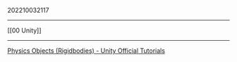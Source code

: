 202210032117
***
[[00 Unity]]
***
[Physics Objects (Rigidbodies) - Unity Official Tutorials](https://youtu.be/WTGcs10Sj34)
